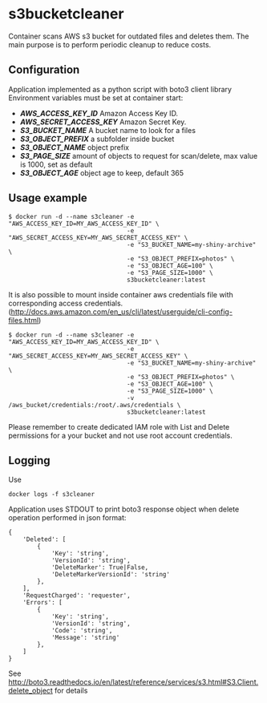 # s3bucketcleaner

Container scans AWS s3 bucket for outdated files and deletes them.
The main purpose is to perform periodic cleanup to reduce costs.

## Configuration

Application implemented as a python script with boto3 client library
Environment variables must be set at container start:

* ***AWS_ACCESS_KEY_ID*** Amazon Access Key ID.
* ***AWS_SECRET_ACCESS_KEY*** Amazon Secret Key.
* ***S3_BUCKET_NAME***  A bucket name to look for a files  
* ***S3_OBJECT_PREFIX*** a subfolder inside bucket
* ***S3_OBJECT_NAME*** object prefix
* ***S3_PAGE_SIZE*** amount of objects to request for scan/delete, max value is 1000, set as default
* ***S3_OBJECT_AGE*** object age to keep, default 365

## Usage example

```
$ docker run -d --name s3cleaner -e "AWS_ACCESS_KEY_ID=MY_AWS_ACCESS_KEY_ID" \
                                 -e "AWS_SECRET_ACCESS_KEY=MY_AWS_SECRET_ACCESS_KEY" \
                                 -e "S3_BUCKET_NAME=my-shiny-archive" \
                                 -e "S3_OBJECT_PREFIX=photos" \
                                 -e "S3_OBJECT_AGE=100" \
                                 -e "S3_PAGE_SIZE=1000" \
                                 s3bucketcleaner:latest
```

It is also possible to mount inside container aws credentials file with corresponding access credentials.
(http://docs.aws.amazon.com/en_us/cli/latest/userguide/cli-config-files.html)

```
$ docker run -d --name s3cleaner -e "AWS_ACCESS_KEY_ID=MY_AWS_ACCESS_KEY_ID" \
                                 -e "AWS_SECRET_ACCESS_KEY=MY_AWS_SECRET_ACCESS_KEY" \
                                 -e "S3_BUCKET_NAME=my-shiny-archive" \
                                 -e "S3_OBJECT_PREFIX=photos" \
                                 -e "S3_OBJECT_AGE=100" \
                                 -e "S3_PAGE_SIZE=1000" \
                                 -v /aws_bucket/credentials:/root/.aws/credentials \
                                 s3bucketcleaner:latest
```

Please remember to create dedicated IAM role with List and Delete permissions for a your bucket and not use root account credentials.

## Logging

Use
```
docker logs -f s3cleaner
```

Application uses STDOUT to print boto3 response object when delete operation performed in json format:
```
{
    'Deleted': [
        {
            'Key': 'string',
            'VersionId': 'string',
            'DeleteMarker': True|False,
            'DeleteMarkerVersionId': 'string'
        },
    ],
    'RequestCharged': 'requester',
    'Errors': [
        {
            'Key': 'string',
            'VersionId': 'string',
            'Code': 'string',
            'Message': 'string'
        },
    ]
}
```
See http://boto3.readthedocs.io/en/latest/reference/services/s3.html#S3.Client.delete_object for details
